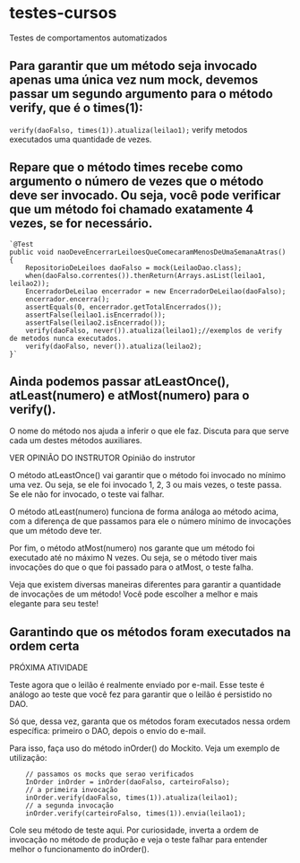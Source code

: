 # testes-cursos
Testes de comportamentos automatizados

## Para garantir que um método seja invocado apenas uma única vez num mock, devemos passar um segundo argumento para o método verify, que é o times(1):
`verify(daoFalso, times(1)).atualiza(leilao1);` verify metodos executados uma quantidade de vezes.

## Repare que o método times recebe como argumento o número de vezes que o método deve ser invocado. Ou seja, você pode verificar que um método foi chamado exatamente 4 vezes, se for necessário.

    `@Test
    public void naoDeveEncerrarLeiloesQueComecaramMenosDeUmaSemanaAtras() {
        RepositorioDeLeiloes daoFalso = mock(LeilaoDao.class);
        when(daoFalso.correntes()).thenReturn(Arrays.asList(leilao1, leilao2));
        EncerradorDeLeilao encerrador = new EncerradorDeLeilao(daoFalso);
        encerrador.encerra();
        assertEquals(0, encerrador.getTotalEncerrados());
        assertFalse(leilao1.isEncerrado());
        assertFalse(leilao2.isEncerrado());
        verify(daoFalso, never()).atualiza(leilao1);//exemplos de verify de metodos nunca executados.
        verify(daoFalso, never()).atualiza(leilao2);
    }`
    
## Ainda podemos passar atLeastOnce(), atLeast(numero) e atMost(numero) para o verify().

O nome do método nos ajuda a inferir o que ele faz. Discuta para que serve cada um destes métodos auxiliares.

VER OPINIÃO DO INSTRUTOR
Opinião do instrutor

O método atLeastOnce() vai garantir que o método foi invocado no mínimo uma vez. Ou seja, se ele foi invocado 1, 2, 3 ou mais vezes, o teste passa. Se ele não for invocado, o teste vai falhar.

O método atLeast(numero) funciona de forma análoga ao método acima, com a diferença de que passamos para ele o número mínimo de invocações que um método deve ter.

Por fim, o método atMost(numero) nos garante que um método foi executado até no máximo N vezes. Ou seja, se o método tiver mais invocações do que o que foi passado para o atMost, o teste falha.

Veja que existem diversas maneiras diferentes para garantir a quantidade de invocações de um método! Você pode escolher a melhor e mais elegante para seu teste!


## Garantindo que os métodos foram executados na ordem certa
PRÓXIMA ATIVIDADE

Teste agora que o leilão é realmente enviado por e-mail. Esse teste é análogo ao teste que você fez para garantir que o leilão é persistido no DAO.

Só que, dessa vez, garanta que os métodos foram executados nessa ordem específica: primeiro o DAO, depois o envio do e-mail.

Para isso, faça uso do método inOrder() do Mockito. Veja um exemplo de utilização:

        // passamos os mocks que serao verificados
        InOrder inOrder = inOrder(daoFalso, carteiroFalso);
        // a primeira invocação
        inOrder.verify(daoFalso, times(1)).atualiza(leilao1);    
        // a segunda invocação
        inOrder.verify(carteiroFalso, times(1)).envia(leilao1);    
Cole seu método de teste aqui. Por curiosidade, inverta a ordem de invocação no método de produção e veja o teste falhar para entender melhor o funcionamento do inOrder().
